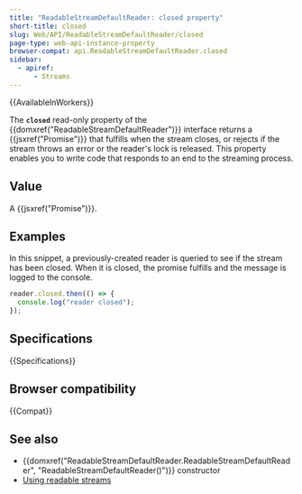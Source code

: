 ```yaml
---
title: "ReadableStreamDefaultReader: closed property"
short-title: closed
slug: Web/API/ReadableStreamDefaultReader/closed
page-type: web-api-instance-property
browser-compat: api.ReadableStreamDefaultReader.closed
sidebar:
  - apiref:
      - Streams
---
```


{{AvailableInWorkers}}

The **`closed`** read-only property of the
{{domxref("ReadableStreamDefaultReader")}} interface returns a
{{jsxref("Promise")}} that fulfills when the stream closes, or rejects if the
stream throws an error or the reader's lock is released. This property enables you
to write code that responds to an end to the streaming process.

## Value

A {{jsxref("Promise")}}.

## Examples

In this snippet, a previously-created reader is queried to see if the stream has been
closed. When it is closed, the promise fulfills and the message is logged to the
console.

```js
reader.closed.then(() => {
  console.log("reader closed");
});
```

## Specifications

{{Specifications}}

## Browser compatibility

{{Compat}}

## See also

- {{domxref("ReadableStreamDefaultReader.ReadableStreamDefaultReader", "ReadableStreamDefaultReader()")}} constructor
- [Using readable streams](/en-US/docs/Web/API/Streams_API/Using_readable_streams)
